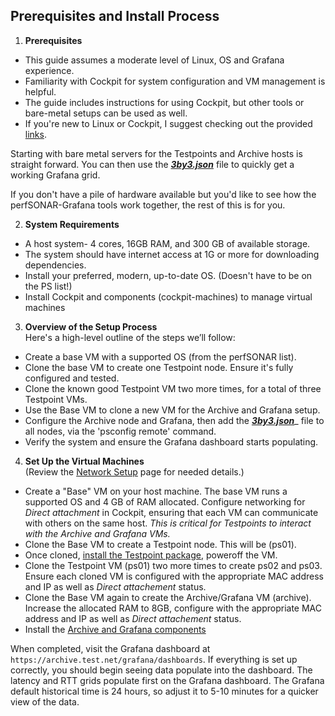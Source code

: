 ## Prerequisites and Install Process

1. **Prerequisites**  
- This guide assumes a moderate level of Linux, OS and Grafana experience.
- Familiarity with Cockpit for system configuration and VM management is helpful.
- The guide includes instructions for using Cockpit, but other tools or bare-metal setups can be used as well.
- If you're new to Linux or Cockpit, I suggest checking out the provided [links](../Additional-Resources/Cockpit-link.md).

Starting with bare metal servers for the Testpoints and Archive hosts is straight forward. You can then use the **_[3by3.json](../3by3.json)_** file to quickly get a working Grafana grid.

If you don't have a pile of hardware available but you'd like to see how the perfSONAR-Grafana tools work together, the rest of this is for you.

2. **System Requirements**  
- A host system- 4 cores, 16GB RAM, and 300 GB of available storage.
- The system should have internet access at 1G or more for downloading dependencies.
- Install your preferred, modern, up-to-date OS. (Doesn't have to be on the PS list!)
- Install Cockpit and components (cockpit-machines) to manage virtual machines

3. **Overview of the Setup Process**  
Here's a high-level outline of the steps we’ll follow:
- Create a base VM with a supported OS (from the perfSONAR list).
- Clone the base VM to create one Testpoint node. Ensure it's fully configured and tested.
- Clone the known good Testpoint VM two more times, for a total of three Testpoint VMs.
- Use the Base VM to clone a new VM for the Archive and Grafana setup.
- Configure the Archive node and Grafana, then add the **_[3by3.json](../3by3.json)_**_ file to all nodes, via the 'psconfig remote' command.
- Verify the system and ensure the Grafana dashboard starts populating.

4. **Set Up the Virtual Machines**  
(Review the [Network Setup](../Network-Details/Network-spec.md) page for needed details.)
- Create a "Base" VM on your host machine. The base VM runs a supported OS and 4 GB of RAM allocated.  Configure networking for _Direct attachment_ in Cockpit, ensuring that each VM can communicate with others on the same host. _This is critical for Testpoints to interact with the Archive and Grafana VMs._
- Clone the Base VM to create a Testpoint node. This will be (ps01).
- Once cloned, [install the Testpoint package](../Build-TP-Archive-Grafana-systems/Install-Testpoint.md), poweroff the VM.  
- Clone the Testpoint VM (ps01) two more times to create ps02 and ps03.  Ensure each cloned VM is configured with the appropriate MAC address and IP as well as _Direct attachement_ status.
- Clone the Base VM again to create the Archive/Grafana VM (archive).  Increase the allocated RAM to 8GB, configure with the appropriate MAC address and IP as well as _Direct attachement_ status.
- Install the [Archive and Grafana components](../Build-TP-Archive-Grafana-systems/Install-Archive-Grafana.md)

When completed, visit the Grafana dashboard at `https://archive.test.net/grafana/dashboards`. If everything is set up correctly, you should begin seeing data populate into the dashboard. The latency and RTT grids populate first on the Grafana dashboard. The Grafana default historical time is 24 hours, so adjust it to 5-10 minutes for a quicker view of the data.

